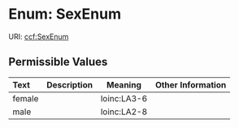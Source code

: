 
# Enum: SexEnum



URI: [ccf:SexEnum](http://purl.org/ccf/SexEnum)


## Permissible Values

| Text | Description | Meaning | Other Information |
| :--- | :---: | :---: | ---: |
| female |  | loinc:LA3-6 |  |
| male |  | loinc:LA2-8 |  |

